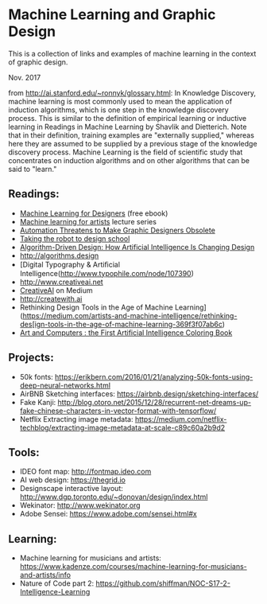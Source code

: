 # Machine Learning and Graphic Design
This is a collection of links and examples of machine learning in the context of graphic design.

Nov. 2017

from http://ai.stanford.edu/~ronnyk/glossary.html: 
In Knowledge Discovery, machine learning is most commonly used to mean the application of induction algorithms, which is one step in the knowledge discovery process. This is similar to the definition of empirical learning or inductive learning in Readings in Machine Learning by Shavlik and Dietterich. Note that in their definition, training examples are "externally supplied," whereas here they are assumed to be supplied by a previous stage of the knowledge discovery process. Machine Learning is the field of scientific study that concentrates on induction algorithms and on other algorithms that can be said to "learn."

## Readings:
- [Machine Learning for Designers](http://www.oreilly.com/design/free/machine-learning-for-designers.csp) (free ebook) 
- [Machine learning for artists](http://ml4a.github.io) lecture series 
- [Automation Threatens to Make Graphic Designers Obsolete](https://eyeondesign.aiga.org/automation-threatens-to-make-graphic-designers-obsolete/)
- [Taking the robot to design school](http://www.jon.gold/2016/05/robot-design-school/)
- [Algorithm-Driven Design: How Artificial Intelligence Is Changing Design](https://www.smashingmagazine.com/2017/01/algorithm-driven-design-how-artificial-intelligence-changing-design/)
- http://algorithms.design
- [Digital Typography & Artiﬁcial Intelligence(http://www.typophile.com/node/107390)
- http://www.creativeai.net
- [CreativeAI](https://medium.com/@creativeai/creativeai-9d4b2346faf3) on Medium
- http://createwith.ai
- Rethinking Design Tools in the Age of Machine Learning](https://medium.com/artists-and-machine-intelligence/rethinking-des[ign-tools-in-the-age-of-machine-learning-369f3f07ab6c)
- [Art and Computers : the First Artificial Intelligence Coloring Book](https://www.amazon.com/Art-Computers-Artificial-Intelligence-Coloring/dp/B000LZG42C)

## Projects:
- 50k fonts: https://erikbern.com/2016/01/21/analyzing-50k-fonts-using-deep-neural-networks.html
- AirBNB Sketching interfaces: https://airbnb.design/sketching-interfaces/
- Fake Kanji: http://blog.otoro.net/2015/12/28/recurrent-net-dreams-up-fake-chinese-characters-in-vector-format-with-tensorflow/
- Netflix Extracting image metadata: https://medium.com/netflix-techblog/extracting-image-metadata-at-scale-c89c60a2b9d2

## Tools:
- IDEO font map: http://fontmap.ideo.com
- AI web design: https://thegrid.io
- Designscape interactive layout: http://www.dgp.toronto.edu/~donovan/design/index.html
- Wekinator: http://www.wekinator.org
- Adobe Sensei: https://www.adobe.com/sensei.html#x

## Learning:
- Machine learning for musicians and artists: https://www.kadenze.com/courses/machine-learning-for-musicians-and-artists/info
- Nature of Code part 2: https://github.com/shiffman/NOC-S17-2-Intelligence-Learning

